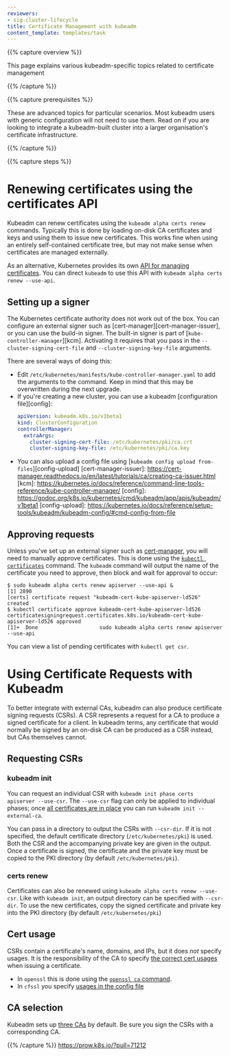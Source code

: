 ```yaml
---
reviewers:
- sig-cluster-lifecycle
title: Certificate Management with kubeadm
content_template: templates/task
---
```


{{% capture overview %}}

This page explains various kubeadm-specific topics related to certificate management

{{% /capture %}}

{{% capture prerequisites %}}

These are advanced topics for particular scenarios. Most kubeadm users with generic configuration will not need to use them. Read on if you are looking to integrate a kubeadm-built cluster into a larger organisation's certificate infrastructure.

{{% /capture %}}

{{% capture steps %}}

# Renewing certificates using the certificates API

Kubeadm can renew certificates using the `kubeadm alpha certs renew` commands. 
Typically this is done by loading on-disk CA certificates and keys and using them to issue new certificates.
This works fine when using an entirely self-contained certificate tree, but may not make sense when certificates are managed externally.

As an alternative, Kubernetes provides its own [API for managing certificates][manage-tls].
You can direct `kubeadm` to use this API with `kubeadm alpha certs renew --use-api`.

## Setting up a signer

The Kubernetes certificate authority does not work out of the box. 
You can configure an external signer such as [cert-manager][cert-manager-issuer], or you can use the build-in signer. 
The built-in signer is part of [`kube-controller-manager`][kcm]. 
Activating it requires that you pass in the `--cluster-signing-cert-file` and `--cluster-signing-key-file` arguments.

There are several ways of doing this:

* Edit `/etc/kubernetes/manifests/kube-controller-manager.yaml` to add the arguments to the command.
  Keep in mind that this may be overwritten during the next upgrade.
* If you're creating a new cluster, you can use a kubeadm [configuration file][config]:
  ```yaml
  apiVersion: kubeadm.k8s.io/v1beta1
  kind: ClusterConfiguration
  controllerManager:
    extraArgs:
      cluster-signing-cert-file: /etc/kubernetes/pki/ca.crt
      cluster-signing-key-file: /etc/kubernetes/pki/ca.key
  ```
* You can also upload a config file using [`kubeadm config upload from-files`][config-upload]
[cert-manager-issuer]: https://cert-manager.readthedocs.io/en/latest/tutorials/ca/creating-ca-issuer.html
[kcm]: https://kubernetes.io/docs/reference/command-line-tools-reference/kube-controller-manager/
[config]: https://godoc.org/k8s.io/kubernetes/cmd/kubeadm/app/apis/kubeadm/v1beta1
[config-upload]: https://kubernetes.io/docs/reference/setup-tools/kubeadm/kubeadm-config/#cmd-config-from-file

## Approving requests

Unless you've set up an external signer such as [cert-manager][cert-manager], you will need to manually approve certificates. This is done using the [`kubectl certificates`][certs] command. 
The `kubeadm` command will output the name of the certificate you need to approve, then block and wait for approval to occur:

```shell
$ sudo kubeadm alpha certs renew apiserver --use-api &
[1] 2890
[certs] certificate request "kubeadm-cert-kube-apiserver-ld526" created
$ kubectl certificate approve kubeadm-cert-kube-apiserver-ld526
certificatesigningrequest.certificates.k8s.io/kubeadm-cert-kube-apiserver-ld526 approved
[1]+  Done                    sudo kubeadm alpha certs renew apiserver --use-api
```

You can view a list of pending certificates with `kubectl get csr`.

[manage-tls]: https://kubernetes.io/docs/tasks/tls/managing-tls-in-a-cluster/
[cert-manager]: https://github.com/jetstack/cert-manager
[certs]: https://kubernetes.io/docs/reference/generated/kubectl/kubectl-commands#certificate

# Using Certificate Requests with Kubeadm

To better integrate with external CAs, kubeadm can also produce certificate signing requests (CSRs). 
A CSR represents a request for a CA to produce a signed certificate for a client. 
In kubeadm terms, any certificate that would normally be signed by an on-disk CA can be produced as a CSR instead, but CAs themselves cannot.

## Requesting CSRs

### kubeadm init 
You can request an individual CSR with `kubeadm init phase certs apiserver --use-csr`. 
The `--use-csr` flag can only be applied to individual phases; once [all certificates are in place][certs] you can run `kubeadm init --external-ca`.

You can pass in a directory to output the CSRs with `--csr-dir`. 
If it is not specified, the default certificate directory (`/etc/kubernetes/pki`) is used.
Both the CSR and the accompanying private key are given in the output. Once a certificate is signed, the certificate and the private key must be copied to the PKI directory (by default `/etc/kubernetes/pki`).

### certs renew

Certificates can also be renewed using `kubeadm alpha certs renew --use-csr`. 
Like with `kubeadm init`, an output directory can be specified with `--csr-dir`. 
To use the new certificates, copy the signed certificate and private key into the PKI directory (by default `/etc/kubernetes/pki`)

## Cert usage

CSRs contain a certificate's name, domains, and IPs, but it does _not_ specify usages. 
It is the responsibility of the CA to specify [the correct cert usages][cert-table] when issuing a certificate. 
* In `openssl` this is done using the [`openssl ca` command][openssl-ca].
* In `cfssl` you specify [usages in the config file][cfssl-usages]

## CA selection

Kubeadm sets up [three CAs][cert-cas] by default. Be sure you sign the CSRs with a corresponding CA.

[openssl-ca]: https://superuser.com/questions/738612/openssl-ca-keyusage-extension
[cfssl-usages]: https://github.com/cloudflare/cfssl/blob/master/doc/cmd/cfssl.txt#L170
[certs]: https://kubernetes.io/docs/setup/certificates
[cert-cas]: https://kubernetes.io/docs/setup/certificates/#single-root-ca
[cert-table]: https://kubernetes.io/docs/setup/certificates/#all-certificates

{{% /capture %}}
https://prow.k8s.io/?pull=71212
